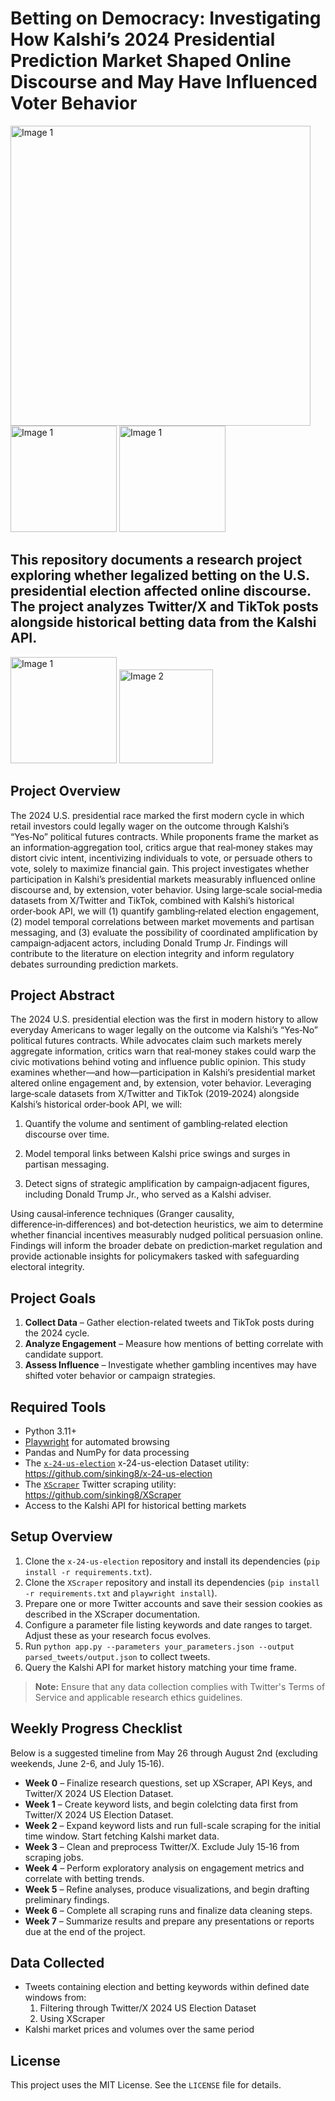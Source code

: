 # Betting on Democracy: Investigating How Kalshi’s 2024 Presidential Prediction Market Shaped Online Discourse and May Have Influenced Voter Behavior

<img src="https://github.com/user-attachments/assets/20a89972-af31-4212-b270-1fdf06be0c7e" alt="Image 1" width="480" />
<img src="https://github.com/user-attachments/assets/14eb92fc-8fa1-4e93-a55a-be75b955b768" alt="Image 1" width="170" />
<img src="https://github.com/user-attachments/assets/11092de4-fd8a-4664-bc02-cc3e102acf4e" alt="Image 1" width="170" />

<br>

## This repository documents a research project exploring whether legalized betting on the U.S. presidential election affected online discourse. The project analyzes Twitter/X and TikTok posts alongside historical betting data from the Kalshi API.

<img src="https://github.com/user-attachments/assets/2cac393b-aa70-40f0-ac95-382b1f95d421" alt="Image 1" width="170" />
<img src="https://github.com/user-attachments/assets/c1b88803-2ead-465a-a717-5b35e6a59301" alt="Image 2" width="150" />

## Project Overview

The 2024 U.S. presidential race marked the first modern cycle in which retail investors could
legally wager on the outcome through Kalshi’s “Yes‑No” political futures contracts. While
proponents frame the market as an information‑aggregation tool, critics argue that real‑money
stakes may distort civic intent, incentivizing individuals to vote, or persuade others to vote,
solely to maximize financial gain. This project investigates whether participation in Kalshi’s
presidential markets measurably influenced online discourse and, by extension, voter behavior.
Using large‑scale social‑media datasets from X/Twitter and TikTok, combined with Kalshi’s
historical order‑book API, we will (1) quantify gambling‑related election engagement, (2) model
temporal correlations between market movements and partisan messaging, and (3) evaluate the
possibility of coordinated amplification by campaign‑adjacent actors, including Donald Trump Jr.
Findings will contribute to the literature on election integrity and inform regulatory debates
surrounding prediction markets.

## Project Abstract

The 2024 U.S. presidential election was the first in modern history to allow everyday Americans to wager legally on the outcome via Kalshi’s “Yes‑No” political futures contracts. While advocates claim such markets merely aggregate information, critics warn that real‑money stakes could warp the civic motivations behind voting and influence public opinion. This study examines whether—and how—participation in Kalshi’s presidential market altered online engagement and, by extension, voter behavior. Leveraging large‑scale datasets from X/Twitter and TikTok (2019‑2024) alongside Kalshi’s historical order‑book API, we will:

1. Quantify the volume and sentiment of gambling‑related election discourse over time.

2. Model temporal links between Kalshi price swings and surges in partisan messaging.

3. Detect signs of strategic amplification by campaign‑adjacent figures, including Donald Trump Jr., who served as a Kalshi adviser.

Using causal‑inference techniques (Granger causality, difference‑in‑differences) and bot‑detection heuristics, we aim to determine whether financial incentives measurably nudged political persuasion online. Findings will inform the broader debate on prediction‑market regulation and provide actionable insights for policymakers tasked with safeguarding electoral integrity.

## Project Goals

1. **Collect Data** – Gather election-related tweets and TikTok posts during the 2024 cycle.
2. **Analyze Engagement** – Measure how mentions of betting correlate with candidate support.
3. **Assess Influence** – Investigate whether gambling incentives may have shifted voter behavior or campaign strategies.

## Required Tools

- Python 3.11+
- [Playwright](https://playwright.dev/) for automated browsing
- Pandas and NumPy for data processing
- The [`x-24-us-election`](https://github.com/sinking8/x-24-us-election) x-24-us-election Dataset utility: https://github.com/sinking8/x-24-us-election
- The [`XScraper`](https://github.com/sinking8/XScraper) Twitter scraping utility: https://github.com/sinking8/XScraper
- Access to the Kalshi API for historical betting markets

## Setup Overview

1. Clone the `x-24-us-election` repository and install its dependencies (`pip install -r requirements.txt`).
2. Clone the `XScraper` repository and install its dependencies (`pip install -r requirements.txt` and `playwright install`).
3. Prepare one or more Twitter accounts and save their session cookies as described in the XScraper documentation.
4. Configure a parameter file listing keywords and date ranges to target. Adjust these as your research focus evolves.
5. Run `python app.py --parameters your_parameters.json --output parsed_tweets/output.json` to collect tweets.
6. Query the Kalshi API for market history matching your time frame.

> **Note:** Ensure that any data collection complies with Twitter's Terms of Service and applicable research ethics guidelines.

## Weekly Progress Checklist

Below is a suggested timeline from May 26 through August 2nd (excluding weekends, June 2-6, and July 15‑16).

- **Week 0** – Finalize research questions, set up XScraper, API Keys, and Twitter/X 2024 US Election Dataset.
- **Week 1** – Create keyword lists, and begin colelcting data first from Twitter/X 2024 US Election Dataset.
- **Week 2** – Expand keyword lists and run full-scale scraping for the initial time window. Start fetching Kalshi market data.
- **Week 3** – Clean and preprocess Twitter/X. Exclude July 15‑16 from scraping jobs.
- **Week 4** – Perform exploratory analysis on engagement metrics and correlate with betting trends.
- **Week 5** – Refine analyses, produce visualizations, and begin drafting preliminary findings.
- **Week 6** – Complete all scraping runs and finalize data cleaning steps.
- **Week 7** – Summarize results and prepare any presentations or reports due at the end of the project.

## Data Collected

- Tweets containing election and betting keywords within defined date windows from:
    1. Filtering through Twitter/X 2024 US Election Dataset
    2. Using XScraper
- Kalshi market prices and volumes over the same period

## License

This project uses the MIT License. See the `LICENSE` file for details.
